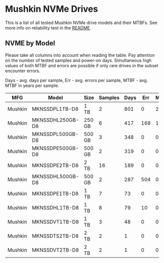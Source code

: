 Mushkin NVMe Drives
===================

This is a list of all tested Mushkin NVMe drive models and their MTBFs. See more
info on reliability test in the [README](https://github.com/linuxhw/SMART).

NVME by Model
------------

Please take all columns into account when reading the table. Pay attention on the
number of tested samples and power-on days. Simultaneous high values of both MTBF
and errors are possible if only rare drives in the subset encounter errors.

Days - avg. days per sample,
Err  - avg. errors per sample,
MTBF - avg. MTBF in years per sample.

| MFG       | Model              | Size   | Samples | Days  | Err   | MTBF |
|-----------|--------------------|--------|---------|-------|-------|------|
| Mushkin   | MKNSSDPL1TB-D8     | 1 TB   | 2       | 801   | 0     | 2.19   |
| Mushkin   | MKNSSDHL250GB-D8   | 250 GB | 6       | 417   | 168   | 1.10   |
| Mushkin   | MKNSSDPL500GB-D8   | 500 GB | 3       | 348   | 0     | 0.96   |
| Mushkin   | MKNSSDPE500GB-D8   | 500 GB | 2       | 319   | 0     | 0.88   |
| Mushkin   | MKNSSDPE2TB-D8     | 2 TB   | 16      | 189   | 0     | 0.52   |
| Mushkin   | MKNSSDHL500GB-D8   | 500 GB | 2       | 287   | 504   | 0.26   |
| Mushkin   | MKNSSDPE1TB-D8     | 1 TB   | 7       | 73    | 0     | 0.20   |
| Mushkin   | MKNSSDHL1TB-D8     | 1 TB   | 8       | 79    | 10    | 0.17   |
| Mushkin   | MKNSSDVT1TB-D8     | 1 TB   | 3       | 48    | 0     | 0.13   |
| Mushkin   | MKNSSDTS2TB-D8     | 2 TB   | 2       | 1     | 0     | 0.00   |
| Mushkin   | MKNSSDVT2TB-D8     | 2 TB   | 2       | 1     | 0     | 0.00   |

